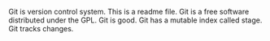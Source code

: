 Git is version control system.
This is a readme file.
Git is a free software distributed under the GPL.
Git is good.
Git has a mutable index called stage.
Git tracks changes.
